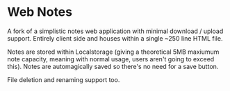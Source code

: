 # Web Notes

A fork of a simplistic notes web application with minimal download / upload support. Entirely client side and houses within a single ~250 line HTML file.

Notes are stored within Localstorage (giving a theoretical 5MB maxiumum note capacity, meaning with normal usage, users aren't going to exceed this). Notes are automagically saved so there's no need for a save button.

File deletion and renaming support too.
